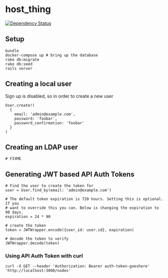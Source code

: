 # host_thing
[![Dependency Status](https://gemnasium.com/badges/github.com/poblahblahblah/host_thing.svg)](https://gemnasium.com/github.com/poblahblahblah/host_thing)

## Setup
```
bundle
docker-compose up # bring up the database
rake db:migrate
rake db:seed
rails server
```

## Creating a local user
Sign up is disabled, so in order to create a new user
```
User.create!(
  {
    email: 'admin@example.com',
    password: 'foobar',
    password_confirmation: 'foobar'
  }
)
```

## Creating an LDAP user
```
# FIXME
```

## Generating JWT based API Auth Tokens
```
# Find the user to create the token for
user = User.find_by(email: 'admin@example.com')

# The default token expiration is 720 hours. Setting this is optional. If you
# want to override this you can. Below is changing the expiration to 90 days.
expiration = 24 * 90

# create the token
token = JWTWrapper.encode({user_id: user.id}, expiration)

# decode the token to verify
JWTWrapper.decode(token)
```

### Using API Auth Token with curl
```
curl -X GET --header 'Authorization: Bearer auth-token-goeshere' 'http://localhost:3000/nodes'
```
